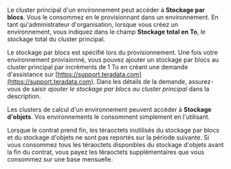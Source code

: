 Le cluster principal d'un environnement peut accéder à **Stockage par blocs**. Vous le consommez en le provisionnant dans un environnement. En tant qu'administrateur d'organisation, lorsque vous créez un environnement, vous indiquez dans le champ **Stockage total en To**, le stockage total du cluster principal.

Le stockage par blocs est spécifié lors du provisionnement. Une fois votre environnement provisionné, vous pouvez ajouter un stockage par blocs au cluster principal par incréments de 1 To en créant une demande d'assistance sur [https://support.teradata.com](https://support.teradata.com). Dans les détails de la demande, assurez-vous de saisir *ajouter le stockage par blocs au cluster principal* dans la description.

Les clusters de calcul d'un environnement peuvent accéder à **Stockage d'objets**. Vos environnements le consomment simplement en l'utilisant.

Lorsque le contrat prend fin, les téraoctets inutilisés du stockage par blocs et du stockage d'objets ne sont pas reportés sur la période suivante. Si vous consommez tous les téraoctets disponibles du stockage d'objets avant la fin du contrat, vous payez les téraoctets supplémentaires que vous consommez sur une base mensuelle.

